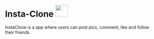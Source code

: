 # Insta-Clone <img src="https://www.shareicon.net/download/2016/11/16/854126_color.ico" height="40px">


InstaClone is a app where users can post pics, comment, like and follow their friends.
